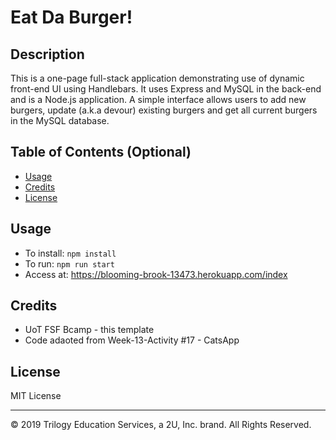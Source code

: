 # Eat Da Burger!

## Description 
This is a one-page full-stack application demonstrating use of dynamic front-end UI using Handlebars. It uses Express and MySQL in the back-end and is a Node.js application. A simple interface allows users to add new burgers, update (a.k.a devour) existing burgers and get all current burgers in the MySQL database.

## Table of Contents (Optional)

* [Usage](#usage)
* [Credits](#credits)
* [License](#license)

## Usage 
* To install: `npm install`
* To run: `npm run start`
* Access at: https://blooming-brook-13473.herokuapp.com/index

## Credits
* UoT FSF Bcamp - this template
* Code adaoted from Week-13-Activity #17 - CatsApp

## License

MIT License

---
© 2019 Trilogy Education Services, a 2U, Inc. brand. All Rights Reserved.
